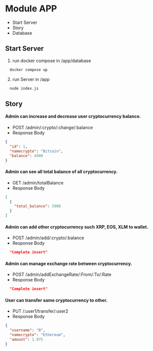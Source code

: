 # Module APP
  * Start Server
  * Story
  * Database
## Start Server
1. run docker compose in /app/database
```bash
  docker compose up
```
2. run Server in /app
```bash
  node index.js
```
## Story
#### Admin can increase and decrease user cryptocurrency balance.
* POST /admin/:crypto/:change/:balance
* Response Body
```json
{
  "id": 1,
  "namecrypto": "Bitcoin",
  "balance": 4900
}
```
#### Admin can see all total balance of all cryptocurrency.
* GET /admin/totalBalance
* Response Body
```json
[
  {
    "total_balance": 5900
  }
]
```
#### Admin can add other cryptocurrency such XRP, EOS, XLM to wallet.
* POST /admin/add/:crypto/:balance
* Response Body
```json
  "Complete insert"
```
#### Admin can manage exchange rate between cryptocurrency.
* POST /admin/addExchangeRate/:From/:To/:Rate
* Response Body
```json
  "Complete insert"
```
#### User can transfer same cryptocurrency to other.
* PUT /:user1/transfer/:user2
* Response Body
```json
{
  "username": "B",
  "namecrypto": "Ethereum",
  "amount": 1.975
}
```

